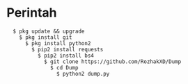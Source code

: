 # Perintah
      $ pkg update && upgrade
        $ pkg install git
          $ pkg install python2
            $ pip2 install requests
              $ pip2 install bs4
                $ git clone https://github.com/RozhakXD/Dump
                  $ cd Dump
                    $ python2 dump.py
